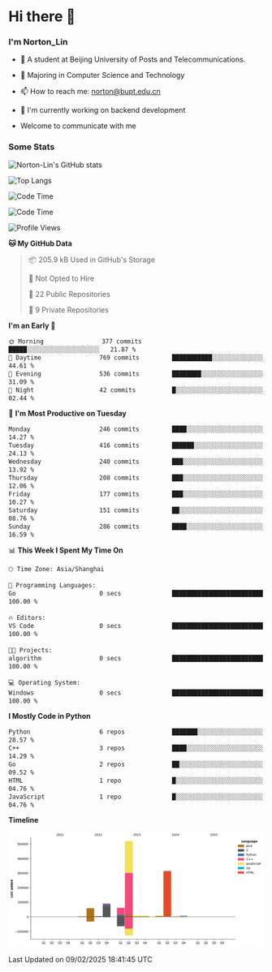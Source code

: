 
# Hi there 👋

### I'm Norton_Lin
- 🏫 A student at Beijing University of Posts and Telecommunications.
- 🌱 Majoring in Computer Science and Technology
- 📫 How to reach me: norton@bupt.edu.cn
- 🌱 I'm currently working on backend development

- Welcome to communicate with me

### Some Stats
![Norton-Lin's GitHub stats](https://github-readme-stats.vercel.app/api?username=Norton-Lin&count_private=true&show_icons=true&theme=radical)

![Top Langs](https://github-readme-stats.vercel.app/api/top-langs/?username=Norton-Lin&langs_count=10&layout=compact)

![Code Time](https://github-readme-stats.vercel.app/api/wakatime?username=Norton_Lin)

<!--START_SECTION:waka-->
![Code Time](http://img.shields.io/badge/Code%20Time-886%20hrs%2032%20mins-blue)

![Profile Views](http://img.shields.io/badge/Profile%20Views-3-blue)

**🐱 My GitHub Data** 

> 📦 205.9 kB Used in GitHub's Storage 
 > 
> 🚫 Not Opted to Hire
 > 
> 📜 22 Public Repositories 
 > 
> 🔑 9 Private Repositories 
 > 
**I'm an Early 🐤** 

```text
🌞 Morning                377 commits         █████░░░░░░░░░░░░░░░░░░░░   21.87 % 
🌆 Daytime                769 commits         ███████████░░░░░░░░░░░░░░   44.61 % 
🌃 Evening                536 commits         ████████░░░░░░░░░░░░░░░░░   31.09 % 
🌙 Night                  42 commits          █░░░░░░░░░░░░░░░░░░░░░░░░   02.44 % 
```
📅 **I'm Most Productive on Tuesday** 

```text
Monday                   246 commits         ████░░░░░░░░░░░░░░░░░░░░░   14.27 % 
Tuesday                  416 commits         ██████░░░░░░░░░░░░░░░░░░░   24.13 % 
Wednesday                240 commits         ███░░░░░░░░░░░░░░░░░░░░░░   13.92 % 
Thursday                 208 commits         ███░░░░░░░░░░░░░░░░░░░░░░   12.06 % 
Friday                   177 commits         ███░░░░░░░░░░░░░░░░░░░░░░   10.27 % 
Saturday                 151 commits         ██░░░░░░░░░░░░░░░░░░░░░░░   08.76 % 
Sunday                   286 commits         ████░░░░░░░░░░░░░░░░░░░░░   16.59 % 
```


📊 **This Week I Spent My Time On** 

```text
🕑︎ Time Zone: Asia/Shanghai

💬 Programming Languages: 
Go                       0 secs              █████████████████████████   100.00 % 

🔥 Editors: 
VS Code                  0 secs              █████████████████████████   100.00 % 

🐱‍💻 Projects: 
algorithm                0 secs              █████████████████████████   100.00 % 

💻 Operating System: 
Windows                  0 secs              █████████████████████████   100.00 % 
```

**I Mostly Code in Python** 

```text
Python                   6 repos             ███████░░░░░░░░░░░░░░░░░░   28.57 % 
C++                      3 repos             ████░░░░░░░░░░░░░░░░░░░░░   14.29 % 
Go                       2 repos             ██░░░░░░░░░░░░░░░░░░░░░░░   09.52 % 
HTML                     1 repo              █░░░░░░░░░░░░░░░░░░░░░░░░   04.76 % 
JavaScript               1 repo              █░░░░░░░░░░░░░░░░░░░░░░░░   04.76 % 
```



**Timeline**

![Lines of Code chart](https://raw.githubusercontent.com/Norton-Lin/Norton-Lin/main/assets/bar_graph.png)


 Last Updated on 09/02/2025 18:41:45 UTC
<!--END_SECTION:waka-->
